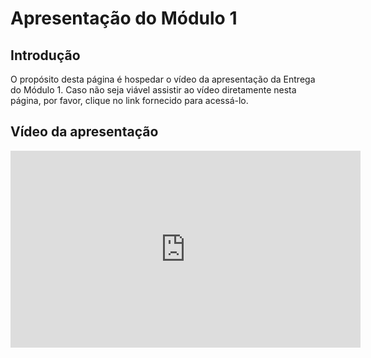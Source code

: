 # Apresentação do Módulo 1

## <a>Introdução</a>

O propósito desta página é hospedar o vídeo da apresentação da Entrega do Módulo 1. Caso não seja viável assistir ao vídeo diretamente nesta página, por favor, clique no link fornecido para acessá-lo.

## <a>Vídeo da apresentação</a>

<iframe width="560" height="315" src="https://www.youtube.com/embed/NxHHxkyaFqg" title="Apresentação do módulo 1   SDB1" frameborder="0" allow="accelerometer; autoplay; clipboard-write; encrypted-media; gyroscope; picture-in-picture; web-share" referrerpolicy="strict-origin-when-cross-origin" allowfullscreen></iframe>